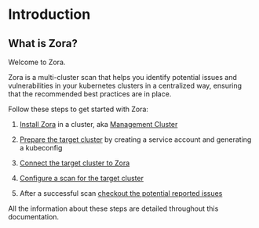 # Introduction

## What is Zora?

Welcome to Zora.

Zora is a multi-cluster scan that helps you identify potential issues and vulnerabilities 
in your kubernetes clusters in a centralized way, ensuring that the recommended best practices are in place.

Follow these steps to get started with Zora:

1. [Install Zora](/install) in a cluster, aka [Management Cluster](/glossary#management-cluster) 

2. [Prepare the target cluster](/target-cluster) by creating a service account and generating a kubeconfig

3. [Connect the target cluster to Zora](/connect-cluster)

4. [Configure a scan for the target cluster](/cluster-scan)

5. After a successful scan [checkout the potential reported issues](/cluster-scan#list-cluster-issues)

All the information about these steps are detailed throughout this documentation.
